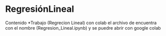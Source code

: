 # RegresiónLineal
Contenido 
 *Trabajo (Regrecion Lineal) con colab 
el archivo de encuentra con el nombre (Regresion_Lineal.ipynb) y se puedre abrir con google colab

